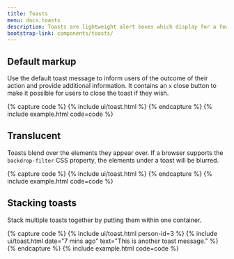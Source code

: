 ```yaml
---
title: Toasts
menu: docs.toasts
description: Toasts are lightweight alert boxes which display for a few seconds after a user has taken an action, to inform them of the state or outcome. They can be used when a user clicks a button or submits a form and their aim is to provide feedback, rather than encourage to take action.
bootstrap-link: components/toasts/
---
```



## Default markup

Use the default toast message to inform users of the outcome of their action and provide additional information. It contains an `x` close button to make it possible for users to close the toast if they wish.

{% capture code %}
{% include ui/toast.html %}
{% endcapture %}
{% include example.html code=code %}


## Translucent

Toasts blend over the elements they appear over. If a browser supports the `backdrop-filter` CSS property, the elements under a toast will be blurred.

{% capture code %}
{% include ui/toast.html %}
{% endcapture %}
{% include example.html code=code %}


## Stacking toasts

Stack multiple toasts together by putting them within one container.

{% capture code %}
{% include ui/toast.html person-id=3 %}
{% include ui/toast.html date="7 mins ago" text="This is another toast message." %}
{% endcapture %}
{% include example.html code=code %}